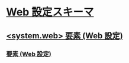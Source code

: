 # [Web 設定スキーマ](index.md)
## [<system.web> 要素 (Web 設定)](system-web-element-web-settings.md)
### [<applicationPool> 要素 (Web 設定)](applicationpool-element-web-settings.md)
